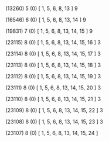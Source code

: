 (13260) 5 (0) [ 1, 5, 6, 8, 13 ] 9 


(16546) 6 (0) [ 1, 5, 6, 8, 13, 14 ] 9 


(19831) 7 (0) [ 1, 5, 6, 8, 13, 14, 15 ] 9 


(23115) 8 (0) [ 1, 5, 6, 8, 13, 14, 15, 16 ] 3 


(23114) 8 (0) [ 1, 5, 6, 8, 13, 14, 15, 17 ] 3 


(23113) 8 (0) [ 1, 5, 6, 8, 13, 14, 15, 18 ] 3 


(23112) 8 (0) [ 1, 5, 6, 8, 13, 14, 15, 19 ] 3 


(23111) 8 (0) [ 1, 5, 6, 8, 13, 14, 15, 20 ] 3 


(23110) 8 (0) [ 1, 5, 6, 8, 13, 14, 15, 21 ] 3 


(23109) 8 (0) [ 1, 5, 6, 8, 13, 14, 15, 22 ] 3 


(23108) 8 (0) [ 1, 5, 6, 8, 13, 14, 15, 23 ] 3 


(23107) 8 (0) [ 1, 5, 6, 8, 13, 14, 15, 24 ]  

